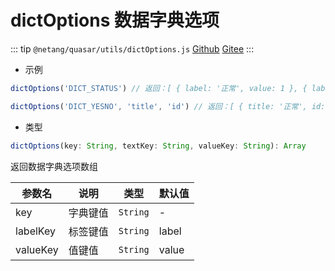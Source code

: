 # dictOptions 数据字典选项

::: tip
`@netang/quasar/utils/dictOptions.js` [Github](https://github.com/netangsoft/netang-quasar/blob/main/utils/dictOptions.js) [Gitee](https://gitee.com/jinmarcus/netang-quasar/blob/main/utils/dictOptions.js)
:::

- 示例

```javascript
dictOptions('DICT_STATUS') // 返回：[ { label: '正常', value: 1 }, { label: '禁用', value: 0 } ]

dictOptions('DICT_YESNO', 'title', 'id') // 返回：[ { title: '正常', id: 1 }, { title: '禁用', id: 0 } ]
```

- 类型

```javascript
dictOptions(key: String, textKey: String, valueKey: String): Array
```

返回数据字典选项数组

| 参数名      | 说明   | 类型       | 默认值   |
|----------|------|----------|-------|
| key      | 字典键值 | `String` | -     |
| labelKey | 标签键值 | `String` | label |
| valueKey | 值键值  | `String` | value |
